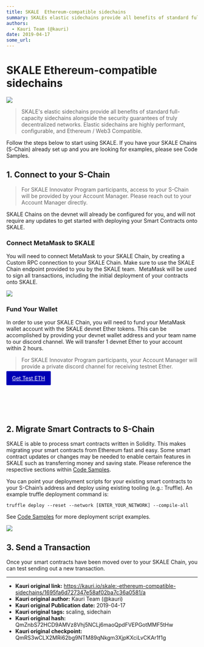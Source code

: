 ```yaml
---
title: SKALE  Ethereum-compatible sidechains
summary: SKALEs elastic sidechains provide all benefits of standard full-capacity sidechains alongside the security guarantees of truly decentralized networks. Elastic sidechains are highly performant, configurable, and Ethereum / Web3 Compatible. Follow the steps below to start using SKALE. If you have your SKALE Chains (S-Chain) already set up and you are looking for examples, please see Code Samples. 1. Connect to your S-Chain For SKALE Innovator Program participants, access to your S-Chain will be pr
authors:
  - Kauri Team (@kauri)
date: 2019-04-17
some_url: 
---
```


# SKALE  Ethereum-compatible sidechains

![](https://ipfs.infura.io/ipfs/QmYM6J6iRfCSU1YozYfv62xT2hB5wR5Bqqzs4UR6FK6jAK)


> SKALE's elastic sidechains provide all benefits of standard full-capacity sidechains alongside the security guarantees of truly decentralized networks. Elastic sidechains are highly performant, configurable, and Ethereum / Web3 Compatible. 

Follow the steps below to start using SKALE. If you have your SKALE Chains (S-Chain) already set up and you are looking for examples, please see Code Samples. 

## 1. Connect to your S-Chain

> For SKALE Innovator Program participants, access to your S-Chain will be provided by your Account Manager. Please reach out to your Account Manager directly.

SKALE Chains on the devnet will already be configured for you, and will not require any updates to get started with deploying your Smart Contracts onto SKALE. 

### Connect MetaMask to SKALE

You will need to connect MetaMask to your SKALE Chain, by creating a Custom RPC connection to your SKALE Chain. Make sure to use the SKALE Chain endpoint provided to you by the SKALE team.
‍
MetaMask will be used to sign all transactions, including the initial deployment of your contracts onto SKALE.

![](https://ipfs.infura.io/ipfs/QmPMx2w5e9gU9SywMGdbcgqBVAivr9PxSr7nQJJi2uruVP)

### Fund Your Wallet

In order to use your SKALE Chain, you will need to fund your MetaMask wallet account with the SKALE devnet Ether tokens. This can be accomplished by providing your devnet wallet address and your team name to our discord channel. We will transfer 1 devnet Ether to your account within 2 hours.

> For SKALE Innovator Program participants, your Account Manager will provide a private discord channel for receiving testnet Ether.

<div class="button-container" style="height: 100px;"><a href="https://discord.gg/vrtVXNt" data-w-id="350e333d-25e5-72c8-f5f1-ec950776d26c" target="_blank" class="button-docs w-button" style="border-color: rgb(0, 0, 181); background-color: rgb(0, 0, 181); transform: translate3d(0px, 0px, 0px) scale3d(1, 1, 1) rotateX(0deg) rotateY(0deg) rotateZ(0deg) skew(0deg, 0deg); transform-style: preserve-3d; border-radius: 2px; color: white!important; padding: 10px 15px 10px 15px">Get Test ETH</a></div>

## 2. Migrate Smart Contracts to S-Chain
SKALE is able to process smart contracts written in Solidity. This makes migrating your smart contracts from Ethereum fast and easy. Some smart contract updates or changes may be needed to enable certain features in SKALE such as transferring money and saving state. Please reference the respective sections within [Code Samples](https://developers.skalelabs.com/code-samples).

You can point your deployment scripts for your existing smart contracts to your S-Chain’s address and deploy using existing tooling (e.g.: Truffle). An example truffle deployment command is:
```
truffle deploy --reset --network [ENTER_YOUR_NETWORK] --compile-all
```
See [Code Samples](https://developers.skalelabs.com/code-samples) for more deployment script examples.

![](https://ipfs.infura.io/ipfs/QmXGFVF26dGd1pXyweks5CRAwzMp9nvkfX3gX64FHH4kQ8)
<br>
## 3. Send a Transaction
Once your smart contracts have been moved over to your SKALE Chain, you can test sending out a new transaction.


---

- **Kauri original link:** https://kauri.io/skale:-ethereum-compatible-sidechains/1695fa6d727347e58af02ba7c36a0581/a
- **Kauri original author:** Kauri Team (@kauri)
- **Kauri original Publication date:** 2019-04-17
- **Kauri original tags:** scaling, sidechain
- **Kauri original hash:** QmZnbS72HCD9AMVz8Vhj5NCLj6maoQpdFVEPGotMMF5tHw
- **Kauri original checkpoint:** QmRS3wCLX2MRi62bg9NTM89qNkgm3XjpKXciLvCKAr1f1g



